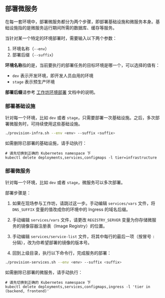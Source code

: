 

## 部署微服务

在每一套环境中，部署微服务都分为两个步骤，即部署基础设施和微服务本身。基础设施指的是微服务运行期间所需的数据库、缓存等服务。

当针对某一个特定的环境部署时，需要输入以下两个参数：
1. 环境名称（`--env`）
2. 部署后缀（`--suffix`）

**环境名称**指的是，当前要执行的部署任务的目标环境是哪一个，可以选择的值有：
* `dev` 表示开发环境，即开发人员自用的环境
* `stage`  表示预生产环境

**部署后缀**请参考 [工作坊环境部署](https://github.com/netconf-cn2019-workshop/dev-services/blob/master/README.md) 文档中的说明。


### 部署基础设施

针对每一个环境，比如 `dev` 或者 `stage`，只需要部署一次基础设施。之后，多次部署微服务时，可持续使用这些基础设施。

```sh
./provision-infra.sh --env <env> --suffix <suffix>
```

如需删除已部署的基础设施，请手动执行：

```
# 请先切换到正确的 Kubernetes namespace 下
kubectl delete deployments,services,configmaps -l tier=infrastructure
```


### 部署微服务


针对每一个环境，比如 `dev` 或者 `stage`，微服务可以多次部署。

部署步骤是：

1. 如果在现场参与工作坊，请跳过这一步。手动编辑 `services/vars` 文件，将 `DNS_SUFFIX` 变量的值改成你的环境中的 Ingress 的域名后缀。

2. 手动编辑 `services/vars` 文件，请更改 `REGISTRY_SERVER` 变量为你存储微服务的镜像容器注册表（Image Registry）的位置。

3. 手动编辑 `services/service-list` 文件，将其中每行的最后一项（按冒号 `:` 分隔），改为你希望部署的镜像的版本号。

4. 回到上级目录，执行以下命令行，完成服务的部署：

```sh
./provision-services.sh --env <env> --suffix <suffix>
```

如需删除已部署的微服务，请手动执行：

```
# 请先切换到正确的 Kubernetes namespace 下
kubectl delete deployments,services,configmaps,ingress -l 'tier in (backend, frontend)'
```